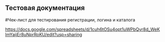 ## Тестовая документация

#Чек-лист для тестирования регистрации, логина и каталога

https://docs.google.com/spreadsheets/d/1cuh6tOSu4opt1uWPbQyr8d_WeKlmYaijEr8uNprRoKU/edit?usp=sharing
